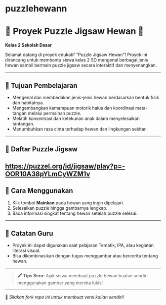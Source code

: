# puzzlehewann
# 🧩 Proyek Puzzle Jigsaw Hewan 🐾  
**Kelas 2 Sekolah Dasar**

Selamat datang di proyek edukatif "Puzzle Jigsaw Hewan"! Proyek ini dirancang untuk membantu siswa kelas 2 SD mengenal berbagai jenis hewan sambil bermain puzzle jigsaw secara interaktif dan menyenangkan.

---

## 🎯 Tujuan Pembelajaran

- Mengenal dan membedakan jenis-jenis hewan berdasarkan bentuk fisik dan habitatnya.
- Mengembangkan kemampuan motorik halus dan koordinasi mata-tangan melalui permainan puzzle.
- Melatih konsentrasi dan ketekunan anak dalam menyelesaikan tantangan.
- Menumbuhkan rasa cinta terhadap hewan dan lingkungan sekitar.

---

## 🐶 Daftar Puzzle Jigsaw

https://puzzel.org/id/jigsaw/play?p=-OOR10A38pYLmCyWZM1v
---

## 📌 Cara Menggunakan

1. Klik tombol **Mainkan** pada hewan yang ingin dipelajari.
2. Selesaikan puzzle hingga gambarnya lengkap.
3. Baca informasi singkat tentang hewan setelah puzzle selesai.

---

## 🌟 Catatan Guru

- Proyek ini dapat digunakan saat pelajaran Tematik, IPA, atau kegiatan literasi visual.
- Bisa dikombinasikan dengan tugas menggambar atau bercerita tentang hewan.

---

> **🖍️ Tips Seru:** Ajak siswa membuat puzzle hewan buatan sendiri menggunakan gambar yang mereka lukis!

---

📁 *Silakan fork repo ini untuk membuat versi kalian sendiri!*
